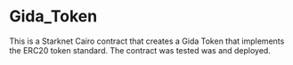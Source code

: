 # Gida_Token
This is a Starknet Cairo contract that creates a Gida Token that implements the ERC20 token standard. The contract was tested was and deployed.

